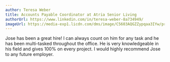 ```yaml
---
author: Teresa Weber
title: Accounts Payable Coordinator at Atria Senior Living
authorUrl: https://www.linkedin.com/in/teresa-weber-8a734949/
imageUrl: https://media-exp1.licdn.com/dms/image/C5603AQGZZypqaa3IYw/profile-displayphoto-shrink_200_200/0?e=1599696000&v=beta&t=WtpVBSP2QYGAIH-IVeoUYoCcRBUlHpVkfCnXcFH03HA
---
```

Jose has been a great hire! I can always count on him for any task and he has been multi-tasked throughout the office. He is very knowledgeable in his field and gives 100% on every project. I would highly recommend Jose to any future employer.